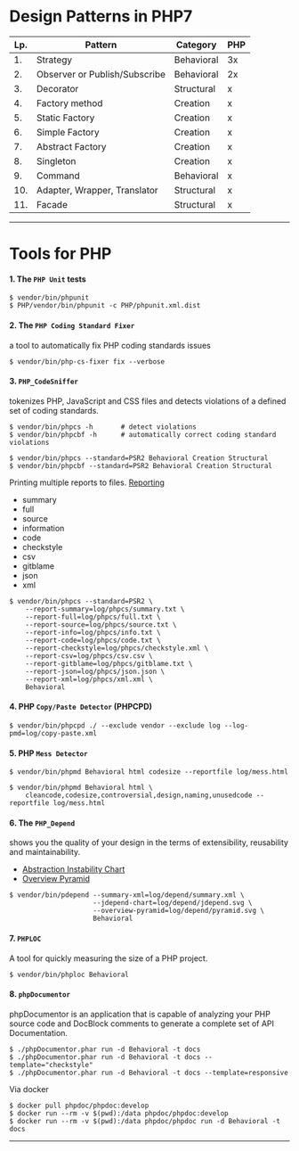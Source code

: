 # Design Patterns in PHP7

| Lp. | Pattern | Category | PHP |
| --- | ------- | -------- | --- |
| 1. | Strategy | Behavioral | 3x |
| 2. | Observer or Publish/Subscribe | Behavioral | 2x |
| 3. | Decorator | Structural | x |
| 4. | Factory method | Creation | x |
| 5. | Static Factory | Creation | x |
| 6. | Simple Factory | Creation | x |
| 7. | Abstract Factory | Creation | x |
| 8. | Singleton | Creation | x |
| 9. | Command | Behavioral | x |
| 10. | Adapter, Wrapper, Translator | Structural | x |
| 11. | Facade | Structural | x |

---

# Tools for PHP

#### 1. The `PHP Unit` tests

```
$ vendor/bin/phpunit
$ PHP/vendor/bin/phpunit -c PHP/phpunit.xml.dist 
```

#### 2. The `PHP Coding Standard Fixer` 

a tool to automatically fix PHP coding standards issues

```
$ vendor/bin/php-cs-fixer fix --verbose 
```

#### 3. `PHP_CodeSniffer`

tokenizes PHP, JavaScript and CSS files and detects violations of a defined set of coding standards.
 
``` 
$ vendor/bin/phpcs -h       # detect violations
$ vendor/bin/phpcbf -h      # automatically correct coding standard violations

$ vendor/bin/phpcs --standard=PSR2 Behavioral Creation Structural
$ vendor/bin/phpcbf --standard=PSR2 Behavioral Creation Structural
```

Printing multiple reports to files.
[Reporting](https://github.com/squizlabs/PHP_CodeSniffer/wiki/Reporting)

- summary
- full
- source
- information
- code
- checkstyle
- csv
- gitblame
- json
- xml

```
$ vendor/bin/phpcs --standard=PSR2 \
    --report-summary=log/phpcs/summary.txt \
    --report-full=log/phpcs/full.txt \
    --report-source=log/phpcs/source.txt \
    --report-info=log/phpcs/info.txt \
    --report-code=log/phpcs/code.txt \
    --report-checkstyle=log/phpcs/checkstyle.xml \
    --report-csv=log/phpcs/csv.csv \
    --report-gitblame=log/phpcs/gitblame.txt \
    --report-json=log/phpcs/json.json \
    --report-xml=log/phpcs/xml.xml \
    Behavioral

```

#### 4. PHP `Copy/Paste Detector` (PHPCPD)

```
$ vendor/bin/phpcpd ./ --exclude vendor --exclude log --log-pmd=log/copy-paste.xml 
```

#### 5. PHP `Mess Detector`

```
$ vendor/bin/phpmd Behavioral html codesize --reportfile log/mess.html

$ vendor/bin/phpmd Behavioral html \
    cleancode,codesize,controversial,design,naming,unusedcode --reportfile log/mess.html 
```

#### 6. The `PHP_Depend`
 
shows you the quality of your design in the terms of extensibility, reusability and maintainability.
 
 - [Abstraction Instability Chart](https://pdepend.org/documentation/handbook/reports/abstraction-instability-chart.html)
 - [Overview Pyramid](https://pdepend.org/documentation/handbook/reports/overview-pyramid.html)

```
$ vendor/bin/pdepend --summary-xml=log/depend/summary.xml \ 
                     --jdepend-chart=log/depend/jdepend.svg \
                     --overview-pyramid=log/depend/pyramid.svg \
                     Behavioral
```

#### 7. `PHPLOC`

A tool for quickly measuring the size of a PHP project. 

```
$ vendor/bin/phploc Behavioral
```

#### 8. `phpDocumentor`

phpDocumentor is an application that is capable of analyzing your PHP source code and DocBlock comments
 to generate a complete set of API Documentation.

```
$ ./phpDocumentor.phar run -d Behavioral -t docs
$ ./phpDocumentor.phar run -d Behavioral -t docs --template="checkstyle" 
$ ./phpDocumentor.phar run -d Behavioral -t docs --template=responsive
```

Via docker

```
$ docker pull phpdoc/phpdoc:develop
$ docker run --rm -v $(pwd):/data phpdoc/phpdoc:develop
$ docker run --rm -v $(pwd):/data phpdoc/phpdoc run -d Behavioral -t docs
```

---
